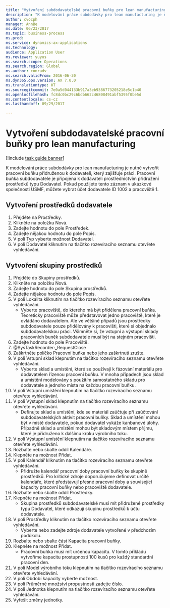 ```yaml
--- 
title: "Vytvoření subdodavatelské pracovní buňky pro lean manufacturing"
description: "K modelování práce subdodávky pro lean manufacturing je nutné vytvořit pracovní buňku přidruženou k dodavateli, který zajišťuje práci."
author: cvocph
manager: AnnBe
ms.date: 06/23/2017
ms.topic: business-process
ms.prod: 
ms.service: dynamics-ax-applications
ms.technology: 
audience: Application User
ms.reviewer: yuyus
ms.search.scope: Operations
ms.search.region: Global
ms.author: conradv
ms.search.validFrom: 2016-06-30
ms.dyn365.ops.version: AX 7.0.0
ms.translationtype: HT
ms.sourcegitcommit: 7e0a5d044133b917a3eb9386773205218e5c1b40
ms.openlocfilehash: fc8dc0bc29c6bdb662c46808491abf5395f0be5d
ms.contentlocale: cs-cz
ms.lasthandoff: 09/29/2017

---
```

# <a name="create-a-subcontracted-work-cell-for-lean-manufacturing"></a>Vytvoření subdodavatelské pracovní buňky pro lean manufacturing

[!include [task guide banner](../../includes/task-guide-banner.md)]

K modelování práce subdodávky pro lean manufacturing je nutné vytvořit pracovní buňku přidruženou k dodavateli, který zajišťuje práci. Pracovní buňka subdodavatele je připojena k dodavateli prostřednictvím přidružení prostředků typu Dodavatel. Pokud použijete tento záznam v ukázkové společnosti USMF, můžete vybrat účet dodavatele ID 1002 a pracoviště 1.


## <a name="create-a-vendor-resource"></a>Vytvoření prostředků dodavatele
1. Přejděte na Prostředky.
2. Klikněte na položku Nová.
3. Zadejte hodnotu do pole Prostředek.
4. Zadejte nějakou hodnotu do pole Popis.
5. V poli Typ vyberte možnost Dodavatel.
6. V poli Dodavatel kliknutím na tlačítko rozevíracího seznamu otevřete vyhledávání.

## <a name="create-the-resource-group"></a>Vytvoření skupiny prostředků
1. Přejděte do Skupiny prostředků.
2. Klikněte na položku Nová.
3. Zadejte hodnotu do pole Skupina prostředků.
4. Zadejte nějakou hodnotu do pole Popis.
5. V poli Lokalita kliknutím na tlačítko rozevíracího seznamu otevřete vyhledávání.
    * Vyberte pracoviště, do kterého má být přidělena pracovní buňka. Teoreticky pracoviště může představovat jedno pracoviště, které je ovládáno dodavatelem. Ale ve většině případů jsou prostředky subdodavatele pouze přidělovány k pracovišti, které si objednalo subdodavatelskou práci. Všimněte si, že vstupní a výstupní sklady pracovních buněk subdodavatele musí být na stejném pracovišti.  
6. Zadejte hodnotu do pole Pracoviště.
7. @SysTaskRecorder:_RequestClose
8. Zaškrtněte políčko Pracovní buňka nebo jeho zaškrtnutí zrušte.
9. V poli Vstupní sklad klepnutím na tlačítko rozevíracího seznamu otevřete vyhledávání.
    * Vyberte sklad a umístění, které se používají k fázování materiálu pro dodavatelem řízenou pracovní buňku. V mnoha případech jsou sklad a umístění modelovány s použitím samostatného skladu pro dodavatele a jednoho místa na každou pracovní buňku.  
10. V poli Vstupní umístění klepnutím na tlačítko rozevíracího seznamu otevřete vyhledávání.
11. V poli Výstupní sklad klepnutím na tlačítko rozevíracího seznamu otevřete vyhledávání.
    * Definujte sklad a umístění, kde se materiál zaúčtuje při zaúčtování subdodavatelských aktivit pracovní buňky. Sklad a umístění mohou být v místě dodavatele, pokud dodavatel vykáže kanbanové úlohy. Případně sklad a umístění mohou být skladovým místem příjmu, které je přidruženo k dalšímu kroku výrobního toku.  
12. V poli Výstupní umístění klepnutím na tlačítko rozevíracího seznamu otevřete vyhledávání.
13. Rozbalte nebo sbalte oddíl Kalendáře.
14. Klepněte na možnost Přidat.
15. V poli Kalendář kliknutím na tlačítko rozevíracího seznamu otevřete vyhledávání.
    * Přidružte kalendář pracovní doby pracovní buňky ke skupině prostředků. Pro kritické zdroje doporučujeme definovat určité kalendáře, které představují přesné pracovní doby a související kapacity pracovní buňky nebo pracoviště dodavatele.  
16. Rozbalte nebo sbalte oddíl Prostředky.
17. Klepněte na možnost Přidat.
    * Skupina prostředků subdodavatelské musí mít přidružené prostředky typu Dodavatel, které odkazují skupinu prostředků k účtu dodavatele.  
18. V poli Prostředky kliknutím na tlačítko rozevíracího seznamu otevřete vyhledávání.
    * Vyberte nebo zadejte zdroje dodavatele vytvořené v předchozím podúkolu.  
19. Rozbalte nebo sbalte část Kapacita pracovní buňky.
20. Klepněte na možnost Přidat.
    * Pracovní buňka musí mít určenou kapacitu. V tomto příkladu vytvoříme kapacitu prostupnosti 100 kusů pro každý standardní pracovní den.  
21. V poli Model výrobního toku klepnutím na tlačítko rozevíracího seznamu otevřete vyhledávání.
22. V poli Období kapacity vyberte možnost.
23. V poli Průměrné množství propustnosti zadejte číslo.
24. V poli Jednotka klepnutím na tlačítko rozevíracího seznamu otevřete vyhledávání.
25. Vyřešit změny jednotky.


